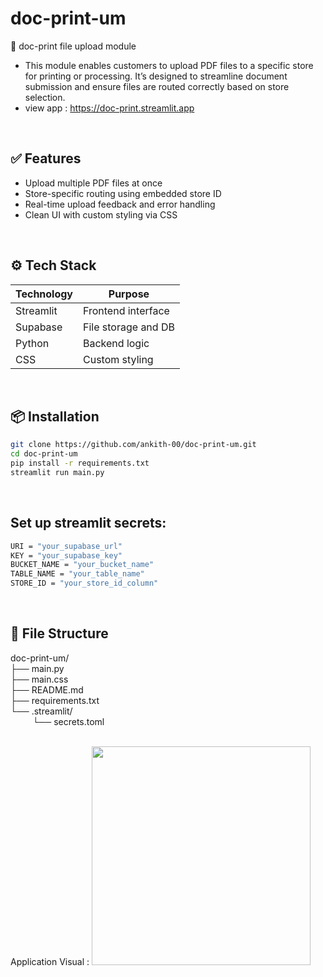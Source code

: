 # doc-print-um

📄 doc-print file upload module <br>
- This module enables customers to upload PDF files to a specific store for printing or processing. It’s designed to streamline document submission and ensure files are routed correctly based on store selection. <br>
- view app : https://doc-print.streamlit.app
<br>


## ✅ Features
- Upload multiple PDF files at once
- Store-specific routing using embedded store ID
- Real-time upload feedback and error handling
- Clean UI with custom styling via CSS

<br>

## ⚙️ Tech Stack
| Technology  | Purpose                |
|-------------|------------------------|
| Streamlit   | Frontend interface     |
| Supabase    | File storage and DB    |
| Python      | Backend logic          |
| CSS         | Custom styling         |

<br>


## 📦 Installation

```bash
git clone https://github.com/ankith-00/doc-print-um.git
cd doc-print-um
pip install -r requirements.txt
streamlit run main.py
```

<br>

## Set up streamlit secrets:
```bash
URI = "your_supabase_url"
KEY = "your_supabase_key"
BUCKET_NAME = "your_bucket_name"
TABLE_NAME = "your_table_name"
STORE_ID = "your_store_id_column"
```

<br>

## 📁 File Structure 
doc-print-um/ <br>
├── main.py   <br>
├── main.css  <br>
├── README.md <br>
├── requirements.txt  <br>
└── .streamlit/       <br>
&nbsp;&nbsp;&nbsp;&nbsp;&nbsp;&nbsp;&nbsp;&nbsp;    └── secrets.toml  <br>


<br>
Application Visual : 
<img src="https://i.ibb.co/1YG3gfxX/Screenshot-20250712-104827-Chrome.jpg" width="350">
<br>
